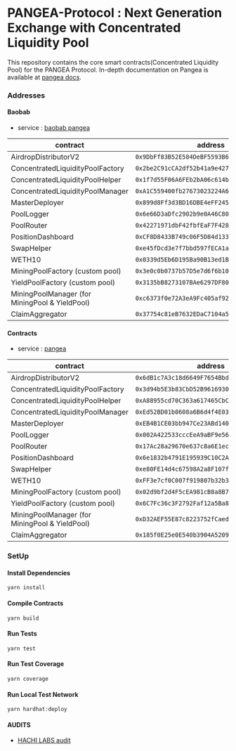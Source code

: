 # PANGEA-Protocol : Next Generation Exchange with Concentrated Liquidity Pool

This repository contains the core smart contracts(Concentrated Liquidity Pool) for the PANGEA Protocol. In-depth documentation on Pangea is available at [pangea docs](https://pangea.gitbook.io/pangea-kr/overview/undefined).

### Addresses

#### Baobab

* service : [baobab pangea](https://app.dev.pangeaswap.com/)

| contract                                      | address                                       |
|-----------------------------------------------|-----------------------------------------------|
| AirdropDistributorV2                          | `0x9DbFf83B52E584DeBF5593B6b8B9C6aa3bEEb116` | 
| ConcentratedLiquidityPoolFactory              | `0x2be2C91cCA2df52b41a9e42723c46fD029359c95`  | 
| ConcentratedLiquidityPoolHelper               | `0x1f7d55F06A6FEb2bA06c614b49896547d16c2CA8`  | 
| ConcentratedLiquidityPoolManager              | `0xA1C559400fb27673023224A609843b60e674855F`  | 
| MasterDeployer                                | `0x899d8Ff3d3BD16DBE4eFF245BdA27EF96C01044B`  |
| PoolLogger                                    | `0x6e66D3aDfc2902b9e0A46C80D2803642596cc5F6`  | 
| PoolRouter                                    | `0x42271971dbF42fbfEaF7F428604a86760300cB5B`  |  
| PositionDashboard                             | `0xCF8D8433B749c06F5D84d133224dfeeb8Db58515`  |
| SwapHelper                                    | `0xe45fDcd3e7f7bbd597fECA1aC45C879e6a04F197`  | 
| WETH10                                        | `0x0339d5Eb6D195Ba90B13ed1BCeAa97EbD198b106`  |
| MiningPoolFactory (custom pool)               | `0x3e0c0b0737b57D5e7d6f6b10C0e945383bEba82c`  |
| YieldPoolFactory  (custom pool)               | `0x3135bB8273107BAe6297DF80fe0A8BD77a34C7E4`  |
| MiningPoolManager (for MiningPool & YieldPool) | `0xc6373f0e72A3eA9Fc405af928723c86c244E5e79`  |
| ClaimAggregator                               | `0x37754c81eB7632EDaC7104a51a8BE4223a41a628`  |


#### Contracts

* service : [pangea](https://app.pangeaswap.com/)

| contract                                        | address                                      |
|-------------------------------------------------|----------------------------------------------|
| AirdropDistributorV2                            | `0x6dB1c7A3c18d6649F7654BbdD4F10D4BFb255752` | 
| ConcentratedLiquidityPoolFactory                | `0x3d94b5E3b83CbD52B9616930D33515613ADfAd67` | 
| ConcentratedLiquidityPoolHelper                 | `0xA88955cd70C363a617465CbCf844d1dEa22177fe` | 
| ConcentratedLiquidityPoolManager                | `0xEd52BD01b0608a6B6d4f4E03aFfCe16c1FF19c23` | 
| MasterDeployer                                  | `0xEB4B1CE03bb947Ce23ABd1403dF7C9B86004178d` |
| PoolLogger                                      | `0x002A422533cccEeA9aBF9e56e2A25d72672891bC` | 
| PoolRouter                                      | `0x17Ac28a29670e637c8a6E1ec32b38fC301303E34` |  
| PositionDashboard                               | `0x6e1832b4791E195939C10C2A00b5A9456E337dA2` |
| SwapHelper                                      | `0xe80FE14d4c67598A2a8F107f1b95FECC2Bb08E7D` | 
| WETH10                                          | `0xFF3e7cf0C007f919807b32b30a4a9E7Bd7Bc4121` |
| MiningPoolFactory (custom pool)                 | `0x02d9bf2d4F5cEA981cB8a8B77A56B498C5da7Eb0` |
| YieldPoolFactory  (custom pool)                 | `0x6C7Fc36c3F2792Faf12a5Ba8aa12379c5D01986d` |
| MiningPoolManager (for MiningPool & YieldPool)  | `0xD32AEF55E87c8223752fCaedEe1b94D363282B96` |
| ClaimAggregator                                 | `0x185f0E25e0E540b3904A520971EbE914eE76e9b2` |


### SetUp

#### Install Dependencies

````shell
yarn install
````

#### Compile Contracts

````shell
yarn build
````

#### Run Tests

````shell
yarn test
````

#### Run Test Coverage

````shell
yarn coverage
````

#### Run Local Test Network

````shell
yarn hardhat:deploy
````

#### AUDITS

* [HACHI LABS audit](https://github.com/pangea-protocol/pangea-core/blob/main/audits/%5BHAECHI%20AUDIT%5D%20Smart%20Contract%20Audit%20Reports%20for%20Pangea.pdf)
